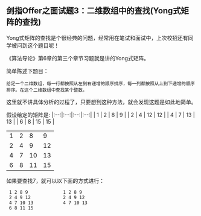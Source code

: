 ## 剑指Offer之面试题3：二维数组中的查找(Yong式矩阵的查找)

Yong式矩阵的查找是个很经典的问题，经常用在笔试和面试中，上次校招还有同学被问到这个题目呢！

《算法导论》第6章的第三个章节习题就是讲的Yong式矩阵。

简单陈述下题目：
```
给定一个二维数组，每一行都按照从左到右递增的顺序排序，每一列都按照从上到下递增的顺序排序。在这个二维数组中查找某个整数。
```

这里就不讲具体分析的过程了，只要想到这种方法，就会发现这题是如此地简单。

假设给定的矩阵是:
|:--:|:--:|:--:|:--:|
| 1  |  2 | 8  | 9  |
| 2  |  4 | 12 | 12 |
| 4  |  7 | 13 | 13 |
| 6  |  8 | 15 | 15 |

<table>
<tr>
	<td>1</td>
	<td>2</td>
	<td>8</td>
	<td>9</td>
</tr>
<tr>
	<td>2</td>
	<td>4</td>
	<td>9</td>
	<td>12</td>
</tr>
<tr>
	<td>4</td>
	<td>7</td>
	<td>10</td>
	<td>13</td>
</tr>
<tr>
	<td>6</td>
	<td>8</td>
	<td>11</td>
	<td>15</td>
</tr>
</table>
如果要查找7，就可以以下面的方式进行：

```
 1 2 8 9             1 2 8 9
 2 4 9 12            2 4 9 12
 4 7 10 13           4 7 10 13
 6 8 11 15
```
